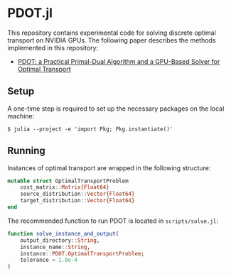 # PDOT.jl

This repository contains experimental code for solving discrete optimal transport on NVIDIA GPUs. The following paper describes the methods implemented in this repository:
- [PDOT: a Practical Primal-Dual Algorithm and a GPU-Based Solver for Optimal Transport](https://arxiv.org/abs/2407.19689)

## Setup

A one-time step is required to set up the necessary packages on the local machine:
```shell
$ julia --project -e 'import Pkg; Pkg.instantiate()'
```

## Running 

Instances of optimal transport are wrapped in the following structure:
```julia
mutable struct OptimalTransportProblem
    cost_matrix::Matrix{Float64}
    source_distribution::Vector{Float64}
    target_distribution::Vector{Float64}
end
```

The recommended function to run PDOT is located in `scripts/solve.jl`:
```julia
function solve_instance_and_output(
    output_directory::String,
    instance_name::String,
    instance::PDOT.OptimalTransportProblem;
    tolerance = 1.0e-4
)
```